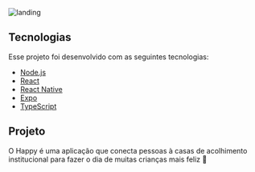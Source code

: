 

  ![landing](https://user-images.githubusercontent.com/26808088/109427662-2d989700-79d2-11eb-829e-aed87e7c9206.png)


## Tecnologias

Esse projeto foi desenvolvido com as seguintes tecnologias:

- [Node.js](https://nodejs.org/en/)
- [React](https://reactjs.org)
- [React Native](https://facebook.github.io/react-native/)
- [Expo](https://expo.io/)
- [TypeScript](https://www.typescriptlang.org/)

## Projeto

O Happy é uma aplicação que conecta pessoas à casas de acolhimento institucional para fazer o dia de muitas crianças mais feliz 💜

